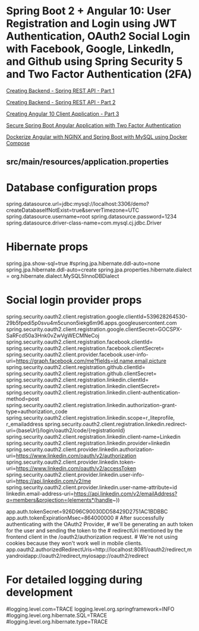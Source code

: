 # Spring Boot 2 + Angular 10: User Registration and Login using JWT Authentication, OAuth2 Social Login with Facebook, Google, LinkedIn, and Github using Spring Security 5 and Two Factor Authentication (2FA)

[Creating Backend - Spring REST API - Part 1](https://www.javachinna.com/spring-boot-angular-10-user-registration-oauth2-social-login-part-1/)

[Creating Backend - Spring REST API - Part 2](https://www.javachinna.com/2020/10/23/spring-boot-angular-10-user-registration-oauth2-social-login-part-2/)

[Creating Angular 10 Client Application - Part 3](https://www.javachinna.com/2020/10/28/spring-boot-angular-10-user-registration-oauth2-social-login-part-3/)

[Secure Spring Boot Angular Application with Two Factor Authentication](https://www.javachinna.com/spring-boot-angular-two-factor-authentication/)

[Dockerize Angular with NGINX and Spring Boot with MySQL using Docker Compose](https://www.javachinna.com/angular-nginx-spring-boot-mysql-docker-compose/)


## src/main/resources/application.properties

# Database configuration props
spring.datasource.url=jdbc:mysql://localhost:3306/demo?createDatabaseIfNotExist=true&serverTimezone=UTC
spring.datasource.username=root
spring.datasource.password=1234
spring.datasource.driver-class-name=com.mysql.cj.jdbc.Driver

# Hibernate props
spring.jpa.show-sql=true
#spring.jpa.hibernate.ddl-auto=none
spring.jpa.hibernate.ddl-auto=create
spring.jpa.properties.hibernate.dialect = org.hibernate.dialect.MySQL5InnoDBDialect

# Social login provider props
spring.security.oauth2.client.registration.google.clientId=539628264530-29b5fpedi5p0svu4m5cunon5iekg6m96.apps.googleusercontent.com
spring.security.oauth2.client.registration.google.clientSecret=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
spring.security.oauth2.client.registration.facebook.clientId=<your-client-id>
spring.security.oauth2.client.registration.facebook.clientSecret=<your-client-secret>
spring.security.oauth2.client.provider.facebook.user-info-uri=https://graph.facebook.com/me?fields=id,name,email,picture
spring.security.oauth2.client.registration.github.clientId=<your-client-id>
spring.security.oauth2.client.registration.github.clientSecret=<your-client-secret>
spring.security.oauth2.client.registration.linkedin.clientId=<your-client-id>
spring.security.oauth2.client.registration.linkedin.clientSecret=<your-client-secret>
spring.security.oauth2.client.registration.linkedin.client-authentication-method=post
spring.security.oauth2.client.registration.linkedin.authorization-grant-type=authorization_code
spring.security.oauth2.client.registration.linkedin.scope=r_liteprofile, r_emailaddress
spring.security.oauth2.client.registration.linkedin.redirect-uri={baseUrl}/login/oauth2/code/{registrationId}
spring.security.oauth2.client.registration.linkedin.client-name=Linkedin
spring.security.oauth2.client.registration.linkedin.provider=linkedin
spring.security.oauth2.client.provider.linkedin.authorization-uri=https://www.linkedin.com/oauth/v2/authorization
spring.security.oauth2.client.provider.linkedin.token-uri=https://www.linkedin.com/oauth/v2/accessToken
spring.security.oauth2.client.provider.linkedin.user-info-uri=https://api.linkedin.com/v2/me
spring.security.oauth2.client.provider.linkedin.user-name-attribute=id
linkedin.email-address-uri=https://api.linkedin.com/v2/emailAddress?q=members&projection=(elements*(handle~))

app.auth.tokenSecret=926D96C90030DD58429D2751AC1BDBBC
app.auth.tokenExpirationMsec=864000000
    # After successfully authenticating with the OAuth2 Provider,
    # we'll be generating an auth token for the user and sending the token to the
    # redirectUri mentioned by the frontend client in the /oauth2/authorization request.
    # We're not using cookies because they won't work well in mobile clients.
app.oauth2.authorizedRedirectUris=http://localhost:8081/oauth2/redirect,myandroidapp://oauth2/redirect,myiosapp://oauth2/redirect
# For detailed logging during development
#logging.level.com=TRACE
logging.level.org.springframework=INFO
#logging.level.org.hibernate.SQL=TRACE
#logging.level.org.hibernate.type=TRACE
